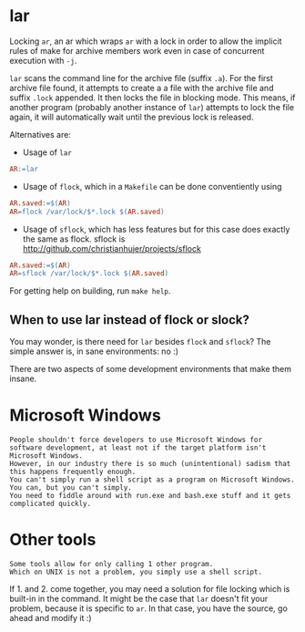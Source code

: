 lar
===

Locking `ar`, an ar which wraps `ar` with a lock in order to allow the implicit rules of make for archive members work even in case of concurrent execution with `-j`.

`lar` scans the command line for the archive file (suffix `.a`).
For the first archive file found, it attempts to create a a file with the archive file and suffix `.lock` appended.
It then locks the file in blocking mode.
This means, if another program (probably another instance of `lar`) attempts to lock the file again, it will automatically wait until the previous lock is released.

Alternatives are:
* Usage of `lar`
```Makefile
AR:=lar
```

* Usage of `flock`, which in a `Makefile` can be done conventiently using
```Makefile
AR.saved:=$(AR)
AR=flock /var/lock/$*.lock $(AR.saved)
```

* Usage of `sflock`, which has less features but for this case does exactly the same as flock.
  sflock is http://github.com/christianhujer/projects/sflock
```Makefile
AR.saved:=$(AR)
AR=sflock /var/lock/$*.lock $(AR.saved)
```

For getting help on building, run `make help`.

When to use lar instead of flock or slock?
------------------------------------------
You may wonder, is there need for `lar` besides `flock` and `sflock`?
The simple answer is, in sane environments: no :)

There are two aspects of some development environments that make them insane.
# Microsoft Windows
    People shouldn't force developers to use Microsoft Windows for software development, at least not if the target platform isn't Microsoft Windows.
    However, in our industry there is so much (unintentional) sadism that this happens frequently enough.
    You can't simply run a shell script as a program on Microsoft Windows.
    You can, but you can't simply.
    You need to fiddle around with run.exe and bash.exe stuff and it gets complicated quickly.
# Other tools
    Some tools allow for only calling 1 other program.
    Which on UNIX is not a problem, you simply use a shell script.

If 1. and 2. come together, you may need a solution for file locking which is built-in in the command.
It might be the case that `lar` doesn't fit your problem, because it is specific to `ar`.
In that case, you have the source, go ahead and modify it :)
